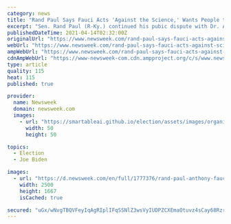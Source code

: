 ```yaml
---
category: news
title: "Rand Paul Says Fauci Acts 'Against the Science,' Wants People to Stay In 'Biden's Basement'"
excerpt: "Sen. Rand Paul (R-Ky.) continued his pubic dispute with Dr. Anthony Fauci on Tuesday, claiming that Fauci wants Americans to remain in President Joe Biden's \"basement\" even if they have been vaccinated against COVID-19. Fauci, the nation's top infectious ..."
publishedDateTime: 2021-04-14T02:32:00Z
originalUrl: "https://www.newsweek.com/rand-paul-says-fauci-acts-against-science-wants-people-stay-bidens-basement-1583431"
webUrl: "https://www.newsweek.com/rand-paul-says-fauci-acts-against-science-wants-people-stay-bidens-basement-1583431"
ampWebUrl: "https://www.newsweek.com/rand-paul-says-fauci-acts-against-science-wants-people-stay-bidens-basement-1583431?amp=1"
cdnAmpWebUrl: "https://www-newsweek-com.cdn.ampproject.org/c/s/www.newsweek.com/rand-paul-says-fauci-acts-against-science-wants-people-stay-bidens-basement-1583431?amp=1"
type: article
quality: 115
heat: 115
published: true

provider:
  name: Newsweek
  domain: newsweek.com
  images:
    - url: "https://smartableai.github.io/election/assets/images/organizations/newsweek.com-50x50.jpg"
      width: 50
      height: 50

topics:
  - Election
  - Joe Biden

images:
  - url: "https://d.newsweek.com/en/full/1777376/rand-paul-anthony-fauci-covid-19-vaccines-biden.jpg"
    width: 2500
    height: 1667
    isCached: true

secured: "uGx/wNvgTBQVFeyIqAgRIplIFqSSNlZ3wsVyIUDPZCXEmaOtuvz4sCay68Rzr+tERkNnbWkfHnzmw6323LuCneMkWWU5KZG4nifLq1VT44q49Bxe122WQiMRlBSU7kiEXgzLF/OuYnnGb2nxsNu2JuEiZR6Y4W1gf8X/+4gb/lUfS0mpnfDaBjhI8mSdz55PR4pWclkS2qSdYv4yLjhyutta2owvdNNImmVmI0N+j7dBPq528eW8Rit/zgbIhuLYl6qlqIEos+sUiKotJYur2h/wTaSs6cWgjP3hiVmbROXsU6HeLVjF4h0hyzWJinjkjZ2yvnBkHfeLGfTpxTD/DjcXc8KSCVX2SjmUKf9wHAE=;jdpV2/Xl+kvLPRIR1fAxBw=="
---
```


